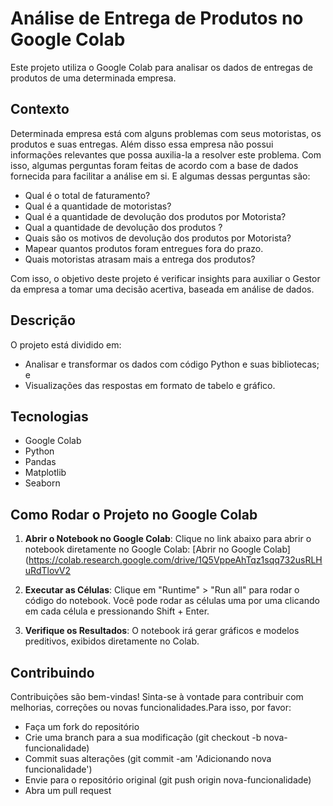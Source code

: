 # Análise de Entrega de Produtos no Google Colab

Este projeto utiliza o Google Colab para analisar os dados de entregas de produtos de uma determinada empresa.

## Contexto

Determinada empresa está com alguns problemas com seus motoristas, os produtos e suas entregas. Além disso essa empresa não possui informações relevantes que possa auxilia-la a resolver este problema.
Com isso, algumas perguntas foram feitas de acordo com a base de dados fornecida para facilitar a análise em si. E algumas dessas perguntas são:

 - Qual é o total de faturamento?
 - Qual é a quantidade de motoristas?
 - Qual é a quantidade de devolução dos produtos por Motorista?
 - Qual a quantidade de devolução dos produtos ?
 - Quais são os motivos de devolução dos produtos por Motorista?
 - Mapear quantos produtos foram entregues fora do prazo.
 - Quais motoristas atrasam mais a entrega dos produtos?

Com isso, o objetivo deste projeto é verificar insights para auxiliar o Gestor da empresa a tomar uma decisão acertiva, 
baseada em análise de dados.

## Descrição

O projeto está dividido em:
- Analisar e transformar os dados com código Python e suas bibliotecas; e
- Visualizações das respostas em formato de tabelo e gráfico.

## Tecnologias

- Google Colab
- Python
- Pandas
- Matplotlib
- Seaborn

## Como Rodar o Projeto no Google Colab

1. **Abrir o Notebook no Google Colab**: Clique no link abaixo para abrir o notebook diretamente no Google Colab:
   [Abrir no Google Colab] (https://colab.research.google.com/drive/1Q5VppeAhTqz1sqq732usRLHuRdTlovV2

2.  **Executar as Células**: Clique em "Runtime" > "Run all" para rodar o código do notebook. Você pode rodar as células uma por uma clicando em cada célula e pressionando Shift + Enter.
   
3.  **Verifique os Resultados**: O notebook irá gerar gráficos e modelos preditivos, exibidos diretamente no Colab.

## Contribuindo 

Contribuições são bem-vindas! 
Sinta-se à vontade para contribuir com melhorias, correções ou novas funcionalidades.Para isso, por favor:

- Faça um fork do repositório
- Crie uma branch para a sua modificação (git checkout -b nova-funcionalidade)
- Commit suas alterações (git commit -am 'Adicionando nova funcionalidade')
- Envie para o repositório original (git push origin nova-funcionalidade)
- Abra um pull request
